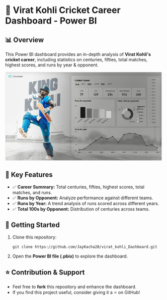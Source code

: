 <h1>🏏 Virat Kohli Cricket Career Dashboard - Power BI</h1>

<h2>📊 Overview</h2>
<p>This Power BI dashboard provides an in-depth analysis of <b>Virat Kohli's cricket career</b>, including statistics on centuries, fifties, total matches, highest scores, and runs by year & opponent.</p>

<p align="center">
  <img src="https://github.com/JayKacha20/virat_kohli_Dashboard/blob/main/virat_kohli_dashboard.png?raw=true" 
       alt="Virat Kohli Power BI Dashboard" width="800">
</p>

<h2>📌 Key Features</h2>
<ul>
  <li>✅ <b>Career Summary:</b> Total centuries, fifties, highest scores, total matches, and runs.</li>
  <li>✅ <b>Runs by Opponent:</b> Analyze performance against different teams.</li>
  <li>✅ <b>Runs by Year:</b> A trend analysis of runs scored across different years.</li>
  <li>✅ <b>Total 100s by Opponent:</b> Distribution of centuries across teams.</li>
</ul>

<h2>🚀 Getting Started</h2>
<ol>
  <li>Clone this repository:</li>
  <pre><code>git clone https://github.com/JayKacha20/virat_kohli_Dashboard.git</code></pre>
  <li>Open the <b>Power BI file (.pbix)</b> to explore the dashboard.</li>
</ol>

<h2>⭐ Contribution & Support</h2>
<ul>
  <li>Feel free to <b>fork</b> this repository and enhance the dashboard.</li>
  <li>If you find this project useful, consider giving it a ⭐ on GitHub!</li>
</ul>
